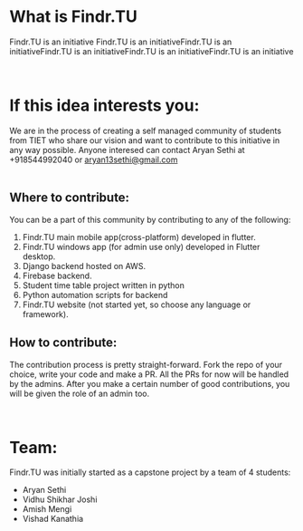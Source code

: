 <h1> What is Findr.TU </h1>
Findr.TU is an initiative Findr.TU is an initiativeFindr.TU is an initiativeFindr.TU is an initiativeFindr.TU is an initiativeFindr.TU is an initiative 

</br><h1> If this idea interests you: </h1>
We are in the process of creating a self managed community of students from TIET who share our vision and want to contribute to this initiative in any way possible. Anyone interesed can contact Aryan Sethi at 
+918544992040 or aryan13sethi@gmail.com  
</br><h2>Where to contribute: </h2>
You can be a part of this community by contributing to any of the following:</br>
1. Findr.TU main mobile app(cross-platform) developed in flutter.
2. Findr.TU windows app (for admin use only) developed in Flutter desktop.
3. Django backend hosted on AWS.
4. Firebase backend.
5. Student time table project written in python
6. Python automation scripts for backend
7. Findr.TU website (not started yet, so choose any language or framework).
<h2>How to contribute: </h2>
The contribution process is pretty straight-forward. Fork the repo of your choice, write your code and make a PR. All the PRs for now will be handled by the admins. After you make a certain number of good contributions, you will be given the role of an admin too.

</br><h1> Team: </h1>
Findr.TU was initially started as a capstone project by a team of 4 students:</br>
- Aryan Sethi</br>
- Vidhu Shikhar Joshi</br>
- Amish Mengi</br>
- Vishad Kanathia</br>


